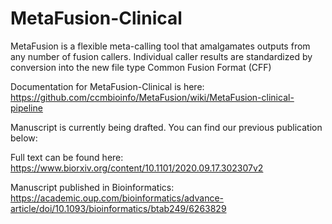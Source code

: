 # MetaFusion-Clinical
MetaFusion is a flexible meta-calling tool that amalgamates outputs from any number of fusion callers. Individual caller results are standardized by conversion into the new file type Common Fusion Format (CFF)

Documentation for MetaFusion-Clinical is here: https://github.com/ccmbioinfo/MetaFusion/wiki/MetaFusion-clinical-pipeline

Manuscript is currently being drafted. You can find our previous publication below:

Full text can be found here: https://www.biorxiv.org/content/10.1101/2020.09.17.302307v2

Manuscript published in Bioinformatics: https://academic.oup.com/bioinformatics/advance-article/doi/10.1093/bioinformatics/btab249/6263829
